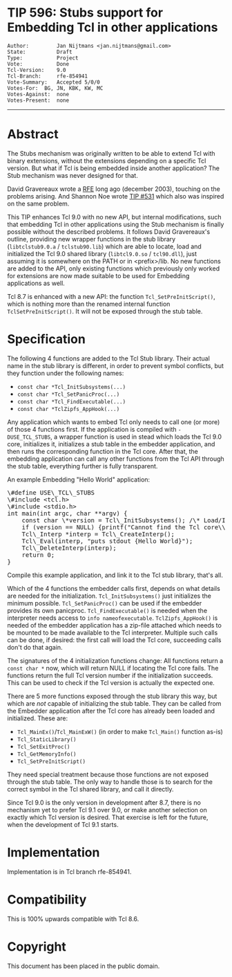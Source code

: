 # TIP 596: Stubs support for Embedding Tcl in other applications
	Author:         Jan Nijtmans <jan.nijtmans@gmail.com>
	State:          Draft
	Type:           Project
	Vote:           Done
	Tcl-Version:    9.0
	Tcl-Branch:     rfe-854941
	Vote-Summary:	Accepted 5/0/0
	Votes-For:	BG, JN, KBK, KW, MC
	Votes-Against:	none
	Votes-Present:	none
-----
# Abstract

The Stubs mechanism was originally written to be able to extend Tcl with
binary extensions, without the extensions depending on a specific Tcl
version. But what if Tcl is being embedded inside another application?
The Stub mechanism was never designed for that.

David Gravereaux wrote a [RFE](https://core.tcl-lang.org/tcl/info/854941)
long ago (december 2003), touching on the problems arising. And Shannon Noe
wrote [TIP #531](531.md) which also was inspired on the same problem.

This TIP enhances Tcl 9.0 with no new API, but internal modifications,
such that embedding Tcl in other applications using the Stub mechanism
is finally possible without the described problems. It follows David
Gravereaux's outline, providing new wrapper functions in the stub library
(`libtclstub9.0.a` / `tclstub90.lib`) which are able to
locate, load and initialized the Tcl 9.0 shared library (`libtcl9.0.so`
/ `tcl90.dll`), just assuming it is somewhere on the PATH or in &lt;prefix>/lib.
No new functions are added to the API, only existing functions which
previously only worked for extensions are now made
suitable to be used for Embedding applications as well.

Tcl 8.7 is enhanced with a new API: the function `Tcl_SetPreInitScript()`,
which is nothing more than the renamed internal function `TclSetPreInitScript()`.
It will not be exposed through the stub table.
 
# Specification

The following 4 functions are added to the Tcl Stub library. Their
actual name in the stub library is different, in order to prevent
symbol conflicts, but they function under the following names:

* `const char *Tcl_InitSubsystems(...)`
* `const char *Tcl_SetPanicProc(...)`
* `const char *Tcl_FindExecutable(...)`
* `const char *TclZipfs_AppHook(...)`

Any application which wants to embed Tcl only needs to call one (or more) of
those 4 functions first. If the application is compiled with `-DUSE_TCL_STUBS`,
a wrapper function is used in stead which loads the Tcl 9.0 core, initializes
it, initializes a stub table in the embedder application, and then
runs the corresponding function in the Tcl core. After that, the
embedding application can call any other functions from the Tcl API
through the stub table, everything further is fully transparent.

An example Embedding "Hello World" application:
<pre>
\#define USE\_TCL\_STUBS
\#include &lt;tcl.h>
\#include &lt;stdio.h>
int main(int argc, char **argv) {
    const char \*version = Tcl\_InitSubsystems(); /\* Load/Initialize the Tcl core \*/
    if (version == NULL) {printf("Cannot find the Tcl core\\n"); return 1;}
    Tcl\_Interp *interp = Tcl\_CreateInterp();
    Tcl\_Eval(interp, "puts stdout {Hello World}");
    Tcl\_DeleteInterp(interp);
    return 0;
}
</pre>

Compile this example application, and link it to the Tcl stub library, that's
all.

Which of the 4 functions the embedder calls first, depends on
what details are needed for the initialization. `Tcl_InitSubsystems()`
just initializes the minimum possible. `Tcl_SetPanicProc()`
can be used if the embedder provides its own panicproc. `Tcl_FindExecutable()`
is needed when the interpreter needs access to `info nameofexecutable`.
`TclZipfs_AppHook()` is needed of the embedder application has a zip-file
attached which needs to be mounted to be made available to the Tcl
interpreter. Multiple such calls can be done, if desired: the first
call will load the Tcl core, succeeding calls don't do that again.

The signatures of the 4 initialization functions change: All
functions return a `const char *` now, which will return NULL if
locating the Tcl core fails. The functions return the full Tcl version
number if the initialization succeeds. This can be used to check if
the Tcl version is actually the expected one.

There are 5 more functions exposed through the stub library this way,
but which are _not_ capable of initializing the stub table. They
can be called from the Embedder application after the Tcl core
has already been loaded and initialized. These are:

* `Tcl_MainEx()`/`Tcl_MainExW()` (in order to make `Tcl_Main()` function as-is)
* `Tcl_StaticLibrary()`
* `Tcl_SetExitProc()`
* `Tcl_GetMemoryInfo()`
* `Tcl_SetPreInitScript()`
	
They need special treatment because those functions are not exposed through
the stub table. The only way to handle those is to search for the
correct symbol in the Tcl shared library, and call it directly.

Since Tcl 9.0 is the only version in development after 8.7, there is no
mechanism yet to prefer Tcl 9.1 over 9.0, or make another selection
on exactly which Tcl version is desired. That exercise is left for
the future, when the development of Tcl 9.1 starts.

# Implementation

Implementation is in Tcl branch rfe-854941.

# Compatibility

This is 100% upwards compatible with Tcl 8.6.

# Copyright

This document has been placed in the public domain.
